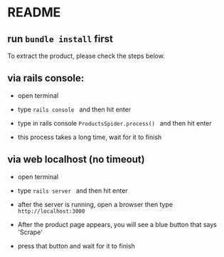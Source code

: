 # README

## run ``bundle install`` first


To extract the product, please check the steps below.

## via rails console:

* open terminal

* type ``rails console `` and then hit enter

* type in rails console ``ProductsSpider.process() `` and then hit enter

* this process takes a long time, wait for it to finish

## via web localhost (no timeout)

* open terminal

* type ``rails server `` and then hit enter

* after the server is running, open a browser then type ``http://localhost:3000``

* After the product page appears, you will see a blue button that says 'Scrape'

* press that button and wait for it to finish
